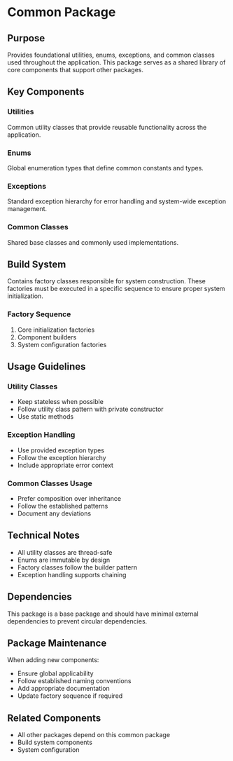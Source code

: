 # Common Package

## Purpose
Provides foundational utilities, enums, exceptions, and common classes used throughout the 
application. This package serves as a shared library of core components that support other 
packages.

## Key Components

### Utilities
Common utility classes that provide reusable functionality across the application.

### Enums
Global enumeration types that define common constants and types.

### Exceptions
Standard exception hierarchy for error handling and system-wide exception management.

### Common Classes
Shared base classes and commonly used implementations.

## Build System
Contains factory classes responsible for system construction. These factories must be 
executed in a specific sequence to ensure proper system initialization.

### Factory Sequence
1. Core initialization factories
2. Component builders
3. System configuration factories

## Usage Guidelines

### Utility Classes
- Keep stateless when possible
- Follow utility class pattern with private constructor
- Use static methods

### Exception Handling
- Use provided exception types
- Follow the exception hierarchy
- Include appropriate error context

### Common Classes Usage
- Prefer composition over inheritance
- Follow the established patterns
- Document any deviations

## Technical Notes
- All utility classes are thread-safe
- Enums are immutable by design
- Factory classes follow the builder pattern
- Exception handling supports chaining

## Dependencies
This package is a base package and should have minimal external dependencies to prevent 
circular dependencies.

## Package Maintenance
When adding new components:
- Ensure global applicability
- Follow established naming conventions
- Add appropriate documentation
- Update factory sequence if required

## Related Components
- All other packages depend on this common package
- Build system components
- System configuration